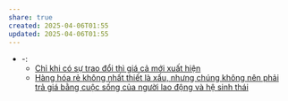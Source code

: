 ```yaml
---
share: true
created: 2025-04-06T01:55
updated: 2025-04-06T01:55
---
```

- \-: 
    - [Chỉ khi có sự trao đổi thì giá cả mới xuất hiện](../Kinh%20t%E1%BA%BF/Gi%C3%A1%20tr%E1%BB%8B,%20gi%C3%A1%20c%E1%BA%A3,%20th%E1%BB%8B%20tr%C6%B0%E1%BB%9Dng/Ch%E1%BB%89%20khi%20c%C3%B3%20s%E1%BB%B1%20trao%20%C4%91%E1%BB%95i%20th%C3%AC%20gi%C3%A1%20c%E1%BA%A3%20m%E1%BB%9Bi%20xu%E1%BA%A5t%20hi%E1%BB%87n.md)
    - [Hàng hóa rẻ không nhất thiết là xấu, nhưng chúng không nên phải trả giá bằng cuộc sống của người lao động và hệ sinh thái](../%C4%90%E1%BA%A1o%20%C4%91%E1%BB%A9c,%20ph%C3%A1p%20lu%E1%BA%ADt.%20Ch%E1%BB%A7%20ngh%C4%A9a%20t%C3%A2n%20t%E1%BB%B1%20do/Ch%E1%BB%A7%20ngh%C4%A9a%20x%C3%A3%20h%E1%BB%99i/H%C3%A0ng%20h%C3%B3a%20r%E1%BA%BB%20kh%C3%B4ng%20nh%E1%BA%A5t%20thi%E1%BA%BFt%20l%C3%A0%20x%E1%BA%A5u,%20nh%C6%B0ng%20ch%C3%BAng%20kh%C3%B4ng%20n%C3%AAn%20ph%E1%BA%A3i%20tr%E1%BA%A3%20gi%C3%A1%20b%E1%BA%B1ng%20cu%E1%BB%99c%20s%E1%BB%91ng%20c%E1%BB%A7a%20ng%C6%B0%E1%BB%9Di%20lao%20%C4%91%E1%BB%99ng%20v%C3%A0%20h%E1%BB%87%20sinh%20th%C3%A1i.md)

